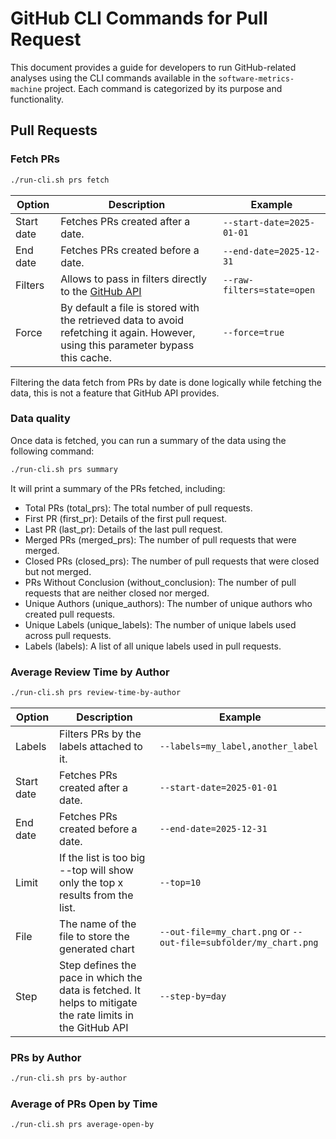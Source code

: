 # GitHub CLI Commands for Pull Request

This document provides a guide for developers to run GitHub-related analyses using the CLI commands available in the
`software-metrics-machine` project. Each command is categorized by its purpose and functionality.

## Pull Requests

### Fetch PRs

```bash
./run-cli.sh prs fetch
```

| Option         | Description                         | Example                  |
|----------------|-------------------------------------|--------------------------|
| Start date     | Fetches PRs created after a date.   | `--start-date=2025-01-01`|
| End date       | Fetches PRs created before a date.  | `--end-date=2025-12-31`  |
| Filters       | Allows to pass in filters directly to the [GitHub API](https://docs.github.com/en/rest/pulls/pulls#list-pull-requests)  | `--raw-filters=state=open`  |
| Force       | By default a file is stored with the retrieved data to avoid refetching it again. However, using this parameter bypass this cache. | `--force=true`  |

Filtering the data fetch from PRs by date is done logically while fetching the data, this is not a feature that GitHub
API provides.

### Data quality

Once data is fetched, you can run a summary of the data using the following command:

```bash
./run-cli.sh prs summary
```

It will print a summary of the PRs fetched, including:

- Total PRs (total_prs): The total number of pull requests.
- First PR (first_pr): Details of the first pull request.
- Last PR (last_pr): Details of the last pull request.
- Merged PRs (merged_prs): The number of pull requests that were merged.
- Closed PRs (closed_prs): The number of pull requests that were closed but not merged.
- PRs Without Conclusion (without_conclusion): The number of pull requests that are neither closed nor merged.
- Unique Authors (unique_authors): The number of unique authors who created pull requests.
- Unique Labels (unique_labels): The number of unique labels used across pull requests.
- Labels (labels): A list of all unique labels used in pull requests.

### Average Review Time by Author

```bash
./run-cli.sh prs review-time-by-author
```

| Option         | Description                          | Example                  |
|----------------|--------------------------------------|--------------------------|
| Labels         | Filters PRs by the labels attached to it.      | `--labels=my_label,another_label`       |
| Start date     | Fetches PRs created after a date.   | `--start-date=2025-01-01`     |
| End date       | Fetches PRs created before a date.  | `--end-date=2025-12-31`     |
| Limit          | If the list is too big --top will show only the top x results from the list.  | `--top=10`     |
| File           | The name of the file to store the generated chart  | `--out-file=my_chart.png` or   `--out-file=subfolder/my_chart.png`   |
| Step           | Step defines the pace in which the data is fetched. It helps to mitigate the rate limits in the GitHub API | `--step-by=day` |

### PRs by Author

```bash
./run-cli.sh prs by-author
```

### Average of PRs Open by Time

```bash
./run-cli.sh prs average-open-by
```
